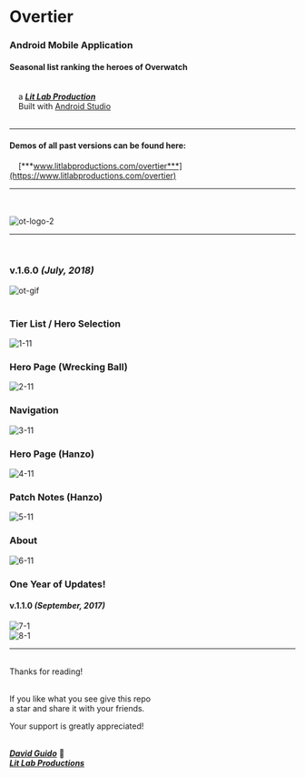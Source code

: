 # Overtier

### Android Mobile Application
#### Seasonal list ranking the heroes of Overwatch

<br/>&nbsp;&nbsp;&nbsp;&nbsp;a [***Lit Lab Production***](https://www.litlabproductions.com)<br/>
&nbsp;&nbsp;&nbsp;&nbsp;Built with [Android Studio](https://developer.android.com/studio/) <br><br>
***
#### Demos of all past versions can be found here:

&nbsp;&nbsp;&nbsp;&nbsp;[***www.litlabproductions.com/overtier***](https://www.litlabproductions.com/overtier)

***
<br><br>
![ot-logo-2](https://user-images.githubusercontent.com/34845402/131586198-657158bf-7c64-421c-87c2-d70c9fcdc33c.png)
<br>
***
<br>

### v.1.6.0 ***(July, 2018)***

![ot-gif](https://user-images.githubusercontent.com/34845402/131566644-22207a95-239d-461d-9a72-4e17a889a3dc.gif)
<br>
<br>
### Tier List / Hero Selection

![1-11](https://user-images.githubusercontent.com/34845402/131565439-e4358985-8be4-4a0d-98b1-b8ad1eae8ac6.png)
<br>

### Hero Page (Wrecking Ball)

![2-11](https://user-images.githubusercontent.com/34845402/131565442-ed3b771b-6446-4ce9-b488-981d912fd8b1.png)
<br>

### Navigation

![3-11](https://user-images.githubusercontent.com/34845402/131565445-5fdd1223-7256-43d6-a99d-a89b79ecb109.png)
<br>


### Hero Page (Hanzo)

![4-11](https://user-images.githubusercontent.com/34845402/131565448-2314ed4d-88af-49cd-b2c4-262326d5cb57.png)
<br>


### Patch Notes (Hanzo)

![5-11](https://user-images.githubusercontent.com/34845402/131565450-435c8ed2-706e-41dd-a6a0-722f7dbed934.png)
<br>


### About

![6-11](https://user-images.githubusercontent.com/34845402/131565451-4ede20f1-8ddf-4dbe-a0c7-db9c44a1880b.png)
<br>

### One Year of Updates!
#### v.1.1.0 ***(September, 2017)***
![7-1](https://user-images.githubusercontent.com/34845402/131570623-f55f0a34-7681-4e17-9d94-6109ec5eeecc.png)<br>
![8-1](https://user-images.githubusercontent.com/34845402/131570627-6138aed4-e8a9-4f12-96bc-0cfb19562e22.png)

***

<br/>
Thanks for reading!<br/><br/>
 
If you like what you see give this repo  
a star and share it with your friends.

Your support is greatly appreciated!<br/><br/>


[***David Guido***](https://www.litlabproductions.com/resume-view) :rocket:  
[***Lit Lab Productions***](https://www.litlabproductions.com)
<br/><br/>
